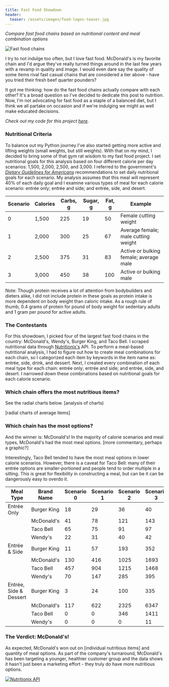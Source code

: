 ```yaml
---
title: Fast Food Showdown
header:
  teaser: /assets/images/food-logos-teaser.jpg
---
```

*Compare fast food chains based on nutritional content and meal combination options*

![Fast food chains]({{https://github.com/jenzhenky}}{{/jenzhenky.github.io/blob/master}}/assets/images/food-logos.png)

I try to not indulge too often, but I love fast food. McDonald's is my favorite chain and I'd argue they've really turned things around in the last few years with a revamp in quality and image. I would even dare say the quality of some items rival fast casual chains that are considered a tier above - have you tried their fresh beef quarter pounders? 

It got me thinking: how do the fast food chains actually compare with each other? It's a broad question so I've decided to dedicate this post to nutrition. Now, I'm not advocating for fast food as a staple of a balanced diet, but I think we all partake on occasion and if we're indulging we might as well make educated decisions.

*Check out my code for this project [here](https://github.com/jenzhenky/fast_food).*

### Nutritional Criteria

To balance out my Python journey I've also started getting more active and lifting weights (small weights, but still weights). With that on my mind, I decided to bring some of that gym rat wisdom to my fast food project. I set nutritional goals for this analysis based on four different calorie per day scenarios: 1,500, 2,000, 2,500, and 3,000. I referred to the government's [*Dietary Guidelines for Americans*](https://health.gov/dietaryguidelines/2015/guidelines/appendix-7/) recommendations to set daily nutritional goals for each scenario. My analysis assumes that this meal will represent 40% of each daily goal and I examine various types of meal for each calorie scenario: entrée only; entrée and side; and entrée, side, and desert.

|Scenario | Calories | Carbs, g | Sugar, g| Fat, g | Example
|--|--|--|--|--|--|
| 0 | 1,500 | 225 | 19 | 50 | Female cutting weight |
| 1 | 2,000 | 300 | 25 | 67 | Average female; male cutting weight |
| 2 | 2,500 | 375 | 31 | 83 | Active or bulking female; average male |
| 3 | 3,000 | 450 | 38 | 100 | Active or bulking male |

Note: Though protein receives a lot of attention from bodybuilders and dieters alike, I did not include protein in these goals as protein intake is more dependent on body weight than caloric intake. As a rough rule of thumb, 0.4 grams of protein for pound of body weight for sedentary adults and 1 gram per pound for active adults.

### The Contestants

For this showdown, I picked four of the largest fast food chains in the country: McDonald's, Wendy's, Burger King, and Taco Bell. I scraped nutritional data through [Nutritionix's](https://www.nutritionix.com/) API. To perform a meal-based nutritional analysis, I had to figure out how to create meal combinations for each chain, so I categorized each item by keywords in the item name as: entrée, side, drink, and dessert. Next, I created every combination of each meal type for each chain: entrée only; entrée and side; and entrée, side, and desert. I narrowed down these combinations based on nutritional goals for each calorie scenario.

### Which chain offers the most nutritious items?

See the radial charts below. [analysis of charts)

[radial charts of average items]

### Which chain has the most options?

And the winner is: McDonald's! In the majority of calorie scenarios and meal types, McDonald's had the most meal options. [more commentary, perhaps a graphic?]

Interestingly, Taco Bell tended to have the most meal options in lower calorie scenarios. However, there is a caveat for Taco Bell: many of their entrée options are smaller-portioned and people tend to order multiple in a sitting. This is great for flexibility in constructing a meal, but can be it can be dangerously easy to overdo it. 

| Meal Type              | Brand Name  | Scenario 0 | Scenario 1 | Scenario 2 | Scenario 3 |
|------------------------|-------------|------------|------------|------------|------------|
| Entrée Only            | Burger King | 18         | 29         | 36         | 40         |
|                        | McDonald's  | 41         | 78         | 121        | 143        |
|                        | Taco Bell   | 65         | 75         | 91         | 97         |
|                        | Wendy's     | 22         | 31         | 40         | 42         |
| Entrée & Side          | Burger King | 11         | 57         | 193        | 352        |
|                        | McDonald's  | 130        | 416        | 1025       | 1693       |
|                        | Taco Bell   | 457        | 904        | 1215       | 1468       |
|                        | Wendy's     | 70         | 147        | 285        | 395        |
| Entrée, Side & Dessert | Burger King | 3          | 24         | 100        | 335        |
|                        | McDonald's  | 117        | 622        | 2325       | 6347       |
|                        | Taco Bell   | 0          | 0          | 346        | 1411       |
|                        | Wendy's     | 0          | 0          | 0          | 11         |

### The Verdict: McDonald's!
As expected, McDonald's won out on [individual nutritious items] and quantity of meal options. As part of the company's turnaround, McDonald's has been targeting a younger, healthier customer group and the data shows it hasn't just been a marketing effort - they truly do have more nutritious options.

[![Nutritionix API]({{https://github.com/jenzhenky}}{{/jenzhenky.github.io/blob/master}}/assets/images/nutritionix_api_image.png)](http://www.nutritionix.com/api)

